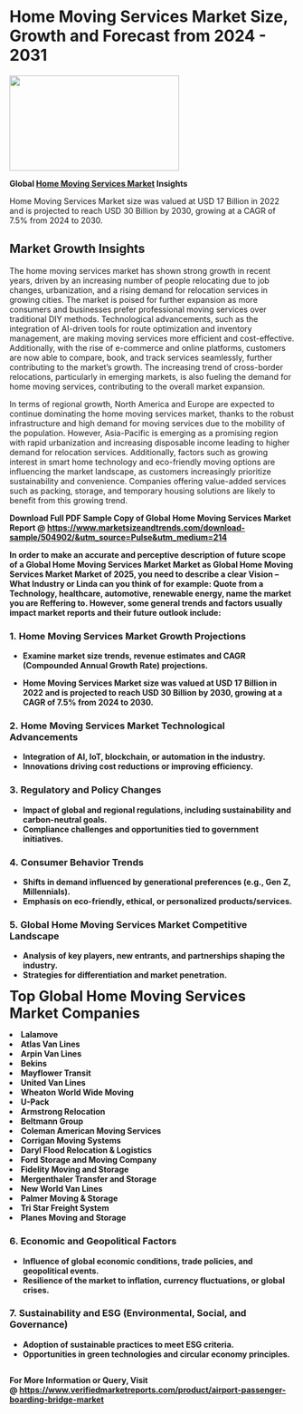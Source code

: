 <H1>Home Moving Services Market Size, Growth and Forecast from 2024 - 2031</H1><img class="aligncenter size-medium wp-image-584254" src="https://thirdeyenews.in/wp-content/uploads/2024/09/Global-Market-Research-300x168.jpeg" alt="" width="300" height="168" /><p><strong>Global&nbsp;<a href="https://www.marketsizeandtrends.com/download-sample/504902/&amp;utm_source=Pulse&amp;utm_medium=214">Home Moving Services Market</a> Insights</strong></p><p>Home Moving Services Market size was valued at USD 17 Billion in 2022 and is projected to reach USD 30 Billion by 2030, growing at a CAGR of 7.5% from 2024 to 2030.</p><p><h2>Market Growth Insights</h2> <p>The home moving services market has shown strong growth in recent years, driven by an increasing number of people relocating due to job changes, urbanization, and a rising demand for relocation services in growing cities. The market is poised for further expansion as more consumers and businesses prefer professional moving services over traditional DIY methods. Technological advancements, such as the integration of AI-driven tools for route optimization and inventory management, are making moving services more efficient and cost-effective. Additionally, with the rise of e-commerce and online platforms, customers are now able to compare, book, and track services seamlessly, further contributing to the market’s growth. The increasing trend of cross-border relocations, particularly in emerging markets, is also fueling the demand for home moving services, contributing to the overall market expansion.</p> <p><strong></strong></p> <p>In terms of regional growth, North America and Europe are expected to continue dominating the home moving services market, thanks to the robust infrastructure and high demand for moving services due to the mobility of the population. However, Asia-Pacific is emerging as a promising region with rapid urbanization and increasing disposable income leading to higher demand for relocation services. Additionally, factors such as growing interest in smart home technology and eco-friendly moving options are influencing the market landscape, as customers increasingly prioritize sustainability and convenience. Companies offering value-added services such as packing, storage, and temporary housing solutions are likely to benefit from this growing trend.</p> <p><strong></p><p><span class=""><strong>Download Full PDF Sample Copy of Global Home Moving Services Market Report</strong> @ <a href="https://www.marketsizeandtrends.com/download-sample/504902/&amp;utm_source=Pulse&amp;utm_medium=214" target="_blank">https://www.marketsizeandtrends.com/download-sample/504902/&amp;utm_source=Pulse&amp;utm_medium=214</a></span></p><p>In order to make an accurate and perceptive description of future scope of a Global&nbsp;Home Moving Services Market Market as Global&nbsp;Home Moving Services Market Market of 2025, you need to describe a clear Vision &ndash; What Industry or Linda can you think of for example: Quote from a Technology, healthcare, automotive, renewable energy, name the market you are Reffering to. However, some general trends and factors usually impact market reports and their future outlook include:</p><h3>1.&nbsp;<strong>Home Moving Services Market Growth Projections</strong></h3><ul><li>Examine market size trends, revenue estimates and CAGR (Compounded Annual Growth Rate) projections.</li><li><p>Home Moving Services Market size was valued at USD 17 Billion in 2022 and is projected to reach USD 30 Billion by 2030, growing at a CAGR of 7.5% from 2024 to 2030.</p></li></ul><h3>2.&nbsp;<strong>Home Moving Services Market Technological Advancements</strong></h3><ul><li>Integration of AI, IoT, blockchain, or automation in the industry.</li><li>Innovations driving cost reductions or improving efficiency.</li></ul><h3>3.&nbsp;<strong>Regulatory and Policy Changes</strong></h3><ul><li>Impact of global and regional regulations, including sustainability and carbon-neutral goals.</li><li>Compliance challenges and opportunities tied to government initiatives.</li></ul><h3>4.&nbsp;<strong>Consumer Behavior Trends</strong></h3><ul><li>Shifts in demand influenced by generational preferences (e.g., Gen Z, Millennials).</li><li>Emphasis on eco-friendly, ethical, or personalized products/services.</li></ul><h3>5.&nbsp;<strong>Global Home Moving Services Market Competitive Landscape</strong></h3><ul><li>Analysis of key players, new entrants, and partnerships shaping the industry.</li><li>Strategies for differentiation and market penetration.</li></ul><p data-pm-slice="1 1 []"><span style="color: inherit; font-family: inherit; font-size: 25px;">Top Global Home Moving Services Market Companies</span></p><div class="" data-test-id=""><p><li>Lalamove</li><li> Atlas Van Lines</li><li> Arpin Van Lines</li><li> Bekins</li><li> Mayflower Transit</li><li> United Van Lines</li><li> Wheaton World Wide Moving</li><li> U-Pack</li><li> Armstrong Relocation</li><li> Beltmann Group</li><li> Coleman American Moving Services</li><li> Corrigan Moving Systems</li><li> Daryl Flood Relocation & Logistics</li><li> Ford Storage and Moving Company</li><li> Fidelity Moving and Storage</li><li> Mergenthaler Transfer and Storage</li><li> New World Van Lines</li><li> Palmer Moving & Storage</li><li> Tri Star Freight System</li><li> Planes Moving and Storage</li></p></div><h3>6.&nbsp;<strong>Economic and Geopolitical Factors</strong></h3><ul><li>Influence of global economic conditions, trade policies, and geopolitical events.</li><li>Resilience of the market to inflation, currency fluctuations, or global crises.</li></ul><h3>7.&nbsp;<strong>Sustainability and ESG (Environmental, Social, and Governance)</strong></h3><ul><li>Adoption of sustainable practices to meet ESG criteria.</li><li>Opportunities in green technologies and circular economy principles.</li></ul><h2><strong style="font-size: 14px;">For More Information or Query, Visit @&nbsp;</strong><a style="background-color: #ffffff; font-size: 14px;" href="https://www.marketsizeandtrends.com/report/home-moving-services-market/" target="_blank">https://www.verifiedmarketreports.com/product/airport-passenger-boarding-bridge-market</a></h2>
